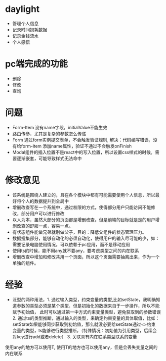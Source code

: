 # daylight
+ 管理个人信息
+ 记录时间损耗数据
+ 记录金钱流水
+ 个人感悟

# pc端完成的功能
+ 删除
+ 修改
+ 查询 

# 问题
+ Form-Item 没有name字段，initialValue不能生效
+ 路由传参，尤其是复杂的参数怎么传递
+ Form 通过form实例提交表单，不会触发验证规则, 解决：代码编写错误，没有给form-item 添加name属性，验证不通过不会触发onFinish
+ Modal组件的插入位置不是react中的写入位置，所以设置css样式的时候，需要逐渐嵌套，可能导致样式无法命中

# 修改意见
+ 该系统是围绕人建立的，且在各个模块中都有可能需要使用个人信息，所以最好将个人的数据提升到全局中
+ 增删改查写在一个系统中，通过权限的方式，使得部分用户只能访问不能修改，部分用户可以进行修改
+ 以人为本，虽然大部分的页面都是增删改查，但是前端的目标就是是的用户增删改查的舒服一点，容易一点。
+ 有状态组件能做兄弟就别做父子，目的：降低父组件的状态管理压力。
+ 数据搜集部分，能够自动化的必须自动化，使得用户的输入尽可能的少，如：需要记录电脑使用情况，可以依赖于pc应用，而不是移动应用
+ 使用ts的时候，能不用any就不要any，要考虑类型之间的内在联系
+ 增删改查中增加和修改共用一个页面，所以这个页面需要抽离出来，作为一个单独的组件。

# 经验
+ 泛型的两种用法，1. 通过输入类型，约束变量的类型,比如setState，我明确知道参数的类型必须是某个类型，但是初始化的数据来自于一步操作，所以不能赋予初始值，
此时可以通过第一中方式约束变量类型，避免获取到的参数错误
              2. 通过ts的类型推断，通过输入的类型，来确定约束变量的具体取值，比如：setState如果能够同步获取到初始值，那么就没必要给setState通过<>约束
变量的类型，ts能够进行类型推断，（特殊情况：初始值为引用类型，后续会对key进行add或者delete）
              3. 关联具有内在联系类型联系的变量

使用any的地方可以使用T, 使用T的地方也可以使用any，但是会丢失变量之间的内在联系